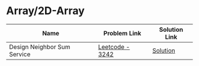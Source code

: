# Array/2D-Array


| Name       | Problem Link                       | Solution Link                      |
|--------------------|------------------------------------|-----------------------------------|
| Design Neighbor Sum Service          | [Leetcode - 3242](https://leetcode.com/problems/design-neighbor-sum-service/description/)                | [Solution](https://github.com/moinhameed27/Ultimate-DSA/blob/main/Array/2D%20Array/Design%20Neighbor%20Sum%20Service.cpp)              |

